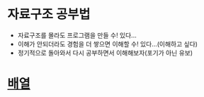 # 자료구조 공부법

- 자료구조를 몰라도 프로그램을 만들 수! 있다...
- 이해가 안되더라도 경험을 더 쌓으면 이해할 수! 있다...(이해하고 싶다)
- 정기적으로 돌아와서 다시 공부하면서 이해해보자(포기가 아닌 유보)

# [배열](Array)
